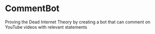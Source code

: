 # CommentBot
Proving the Dead Internet Theory by creating a bot that can comment on YouTube videos with relevant statements

